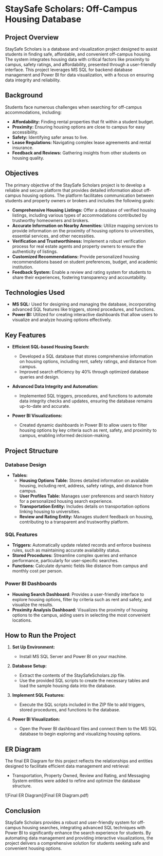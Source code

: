 # StaySafe Scholars: Off-Campus Housing Database

## Project Overview

StaySafe Scholars is a database and visualization project designed to assist students in finding safe, affordable, and convenient off-campus housing. The system integrates housing data with critical factors like proximity to campus, safety ratings, and affordability, presented through a user-friendly interface. This project leverages MS SQL for backend database management and Power BI for data visualization, with a focus on ensuring data integrity and reliability.

## Background

Students face numerous challenges when searching for off-campus accommodations, including:
- **Affordability:** Finding rental properties that fit within a student budget.
- **Proximity:** Ensuring housing options are close to campus for easy accessibility.
- **Safety:** Identifying safer areas to live.
- **Lease Regulations:** Navigating complex lease agreements and rental insurance.
- **Feedback and Reviews:** Gathering insights from other students on housing quality.

## Objectives

The primary objective of the StaySafe Scholars project is to develop a reliable and secure platform that provides detailed information about off-campus housing options. The platform facilitates communication between students and property owners or brokers and includes the following goals:

- **Comprehensive Housing Listings:** Offer a database of verified housing listings, including various types of accommodations contributed by trustworthy homeowners and brokers.
- **Accurate Information on Nearby Amenities:** Utilize mapping services to provide information on the proximity of housing options to universities, essential services, and other necessities.
- **Verification and Trustworthiness:** Implement a robust verification process for real estate agents and property owners to ensure the authenticity of listings.
- **Customized Recommendations:** Provide personalized housing recommendations based on student preferences, budget, and academic institution.
- **Feedback System:** Enable a review and rating system for students to share their experiences, fostering transparency and accountability.

## Technologies Used

- **MS SQL:** Used for designing and managing the database, incorporating advanced SQL features like triggers, stored procedures, and functions.
- **Power BI:** Utilized for creating interactive dashboards that allow users to visualize and analyze housing options effectively.

## Key Features

- **Efficient SQL-based Housing Search:**
  - Developed a SQL database that stores comprehensive information on housing options, including rent, safety ratings, and distance from campus.
  - Improved search efficiency by 40% through optimized database queries and design.

- **Advanced Data Integrity and Automation:**
  - Implemented SQL triggers, procedures, and functions to automate data integrity checks and updates, ensuring the database remains up-to-date and accurate.

- **Power BI Visualizations:**
  - Created dynamic dashboards in Power BI to allow users to filter housing options by key criteria such as rent, safety, and proximity to campus, enabling informed decision-making.

## Project Structure

### Database Design
- **Tables:** 
  - **Housing Options Table:** Stores detailed information on available housing, including rent, address, safety ratings, and distance from campus.
  - **User Profiles Table:** Manages user preferences and search history for a personalized housing search experience.
  - **Transportation Entity:** Includes details on transportation options linking housing to universities.
  - **Review and Rating Entity:** Manages student feedback on housing, contributing to a transparent and trustworthy platform.

### SQL Features
- **Triggers:** Automatically update related records and enforce business rules, such as maintaining accurate availability status.
- **Stored Procedures:** Streamline complex queries and enhance performance, particularly for user-specific searches.
- **Functions:** Calculate dynamic fields like distance from campus and monthly cost per person.

### Power BI Dashboards
- **Housing Search Dashboard:** Provides a user-friendly interface to explore housing options, filter by criteria such as rent and safety, and visualize the results.
- **Proximity Analysis Dashboard:** Visualizes the proximity of housing options to the campus, aiding users in selecting the most convenient locations.

## How to Run the Project

1. **Set Up Environment:**
   - Install MS SQL Server and Power BI on your machine.
   
2. **Database Setup:**
   - Extract the contents of the StaySafeScholars.zip file.
   - Use the provided SQL scripts to create the necessary tables and load the sample housing data into the database.

3. **Implement SQL Features:**
   - Execute the SQL scripts included in the ZIP file to add triggers, stored procedures, and functions to the database.

4. **Power BI Visualization:**
   - Open the Power BI dashboard files and connect them to the MS SQL database to begin exploring and visualizing housing options.

## ER Diagram

The final ER Diagram for this project reflects the relationships and entities designed to facilitate efficient data management and retrieval:
- Transportation, Property Owned, Review and Rating, and Messaging System entities were added to refine and optimize the database structure.

![Final ER Diagram](Final ER Diagram.pdf)

## Conclusion

StaySafe Scholars provides a robust and user-friendly system for off-campus housing searches, integrating advanced SQL techniques with Power BI to significantly enhance the search experience for students. By automating data management and providing interactive visualizations, the project delivers a comprehensive solution for students seeking safe and convenient housing options.
